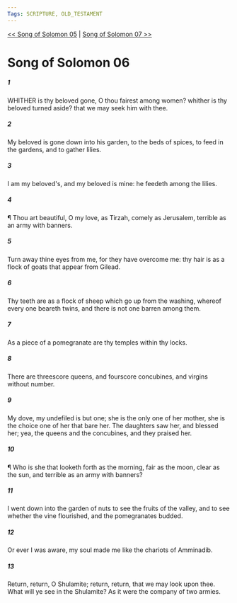 ```yaml
---
Tags: SCRIPTURE, OLD_TESTAMENT
---
```


[<< Song of Solomon 05](OLD_TESTAMENT/22_Song_of_Solomon/Song_of_Solomon_05.md) | [Song of Solomon 07 >>](OLD_TESTAMENT/22_Song_of_Solomon/Song_of_Solomon_07.md)

# Song of Solomon 06

##### 1
 WHITHER is thy beloved gone, O thou fairest among women? whither is thy beloved turned aside? that we may seek him with thee.
##### 2
 My beloved is gone down into his garden, to the beds of spices, to feed in the gardens, and to gather lilies.
##### 3
 I am my beloved's, and my beloved is mine: he feedeth among the lilies.
##### 4
 ¶ Thou art beautiful, O my love, as Tirzah, comely as Jerusalem, terrible as an army with banners.
##### 5
 Turn away thine eyes from me, for they have overcome me: thy hair is as a flock of goats that appear from Gilead.
##### 6
 Thy teeth are as a flock of sheep which go up from the washing, whereof every one beareth twins, and there is not one barren among them.
##### 7
 As a piece of a pomegranate are thy temples within thy locks.
##### 8
 There are threescore queens, and fourscore concubines, and virgins without number.
##### 9
 My dove, my undefiled is but one; she is the only one of her mother, she is the choice one of her that bare her. The daughters saw her, and blessed her; yea, the queens and the concubines, and they praised her.
##### 10
 ¶ Who is she that looketh forth as the morning, fair as the moon, clear as the sun, and terrible as an army with banners?
##### 11
 I went down into the garden of nuts to see the fruits of the valley, and to see whether the vine flourished, and the pomegranates budded.
##### 12
 Or ever I was aware, my soul made me like the chariots of Amminadib.
##### 13
 Return, return, O Shulamite; return, return, that we may look upon thee. What will ye see in the Shulamite? As it were the company of two armies.
